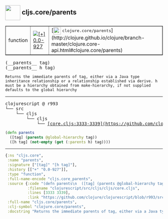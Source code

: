 ## <img width="48px" valign="middle" src="http://i.imgur.com/Hi20huC.png"> cljs.core/parents

 <table border="1">
<tr>
<td>function</td>
<td><a href="https://github.com/cljsinfo/api-refs/tree/0.0-927"><img valign="middle" alt="[+] 0.0-927" src="https://img.shields.io/badge/+-0.0--927-lightgrey.svg"></a> </td>
<td>
[<img height="24px" valign="middle" src="http://i.imgur.com/1GjPKvB.png"> <samp>clojure.core/parents</samp>](http://clojure.github.io/clojure/branch-master/clojure.core-api.html#clojure.core/parents)
</td>
</tr>
</table>

 <samp>
(__parents__ tag)<br>
(__parents__ h tag)<br>
</samp>

```
Returns the immediate parents of tag, either via a Java type
inheritance relationship or a relationship established via derive. h
must be a hierarchy obtained from make-hierarchy, if not supplied
defaults to the global hierarchy
```

---

 <pre>
clojurescript @ r993
└── src
    └── cljs
        └── cljs
            └── <ins>[core.cljs:3333-3339](https://github.com/clojure/clojurescript/blob/r993/src/cljs/cljs/core.cljs#L3333-L3339)</ins>
</pre>

```clj
(defn parents
  ([tag] (parents @global-hierarchy tag))
  ([h tag] (not-empty (get (:parents h) tag))))
```


---

```clj
{:ns "cljs.core",
 :name "parents",
 :signature ["[tag]" "[h tag]"],
 :history [["+" "0.0-927"]],
 :type "function",
 :full-name-encode "cljs.core_parents",
 :source {:code "(defn parents\n  ([tag] (parents @global-hierarchy tag))\n  ([h tag] (not-empty (get (:parents h) tag))))",
          :filename "clojurescript/src/cljs/cljs/core.cljs",
          :lines [3333 3339],
          :link "https://github.com/clojure/clojurescript/blob/r993/src/cljs/cljs/core.cljs#L3333-L3339"},
 :full-name "cljs.core/parents",
 :clj-symbol "clojure.core/parents",
 :docstring "Returns the immediate parents of tag, either via a Java type\ninheritance relationship or a relationship established via derive. h\nmust be a hierarchy obtained from make-hierarchy, if not supplied\ndefaults to the global hierarchy"}

```
